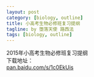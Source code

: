 ```yaml
---
layout: post
category: [biology, outline]
title: 小高考生物必修班复习提纲
tagline: by 堕落天使 路西法
tags: [biology, outline]
---
```

2015年小高考生物必修班复习提纲  
下载地址：  
[pan.baidu.com/s/1c0EkUis](http://pan.baidu.com/s/1c0EkUis)
